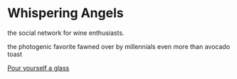 # Whispering Angels

the social network for wine enthusiasts.

the photogenic favorite fawned over by millennials even more than avocado toast


[Pour yourself a glass](https://ruby-rose-whispering-angels.herokuapp.com/)
